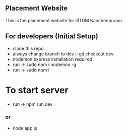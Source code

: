 ## Placement Website
This is the placement website for IIITDM Kancheepuram.

## For developers (Initial Setup)
- clone this repo
- always change branch to dev :: git checkout dev
- nodemon,express installation required 
- run -> sudo npm i nodemon -g
- run -> sudo npm i
# To start server
- run -> npm run dev
 ### or 
- node app.js
